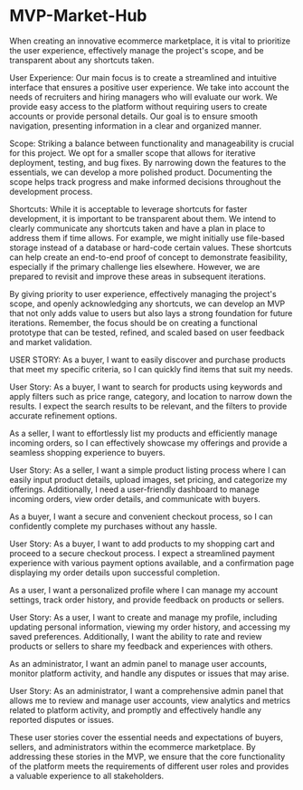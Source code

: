# MVP-Market-Hub 

When creating an innovative ecommerce marketplace, it is vital to prioritize the user experience, effectively manage the project's scope, and be transparent about any shortcuts taken.

User Experience: Our main focus is to create a streamlined and intuitive interface that ensures a positive user experience. We take into account the needs of recruiters and hiring managers who will evaluate our work. We provide easy access to the platform without requiring users to create accounts or provide personal details. Our goal is to ensure smooth navigation, presenting information in a clear and organized manner.

Scope: Striking a balance between functionality and manageability is crucial for this project. We opt for a smaller scope that allows for iterative deployment, testing, and bug fixes. By narrowing down the features to the essentials, we can develop a more polished product. Documenting the scope helps track progress and make informed decisions throughout the development process.

Shortcuts: While it is acceptable to leverage shortcuts for faster development, it is important to be transparent about them. We intend to clearly communicate any shortcuts taken and have a plan in place to address them if time allows. For example, we might initially use file-based storage instead of a database or hard-code certain values. These shortcuts can help create an end-to-end proof of concept to demonstrate feasibility, especially if the primary challenge lies elsewhere. However, we are prepared to revisit and improve these areas in subsequent iterations.

By giving priority to user experience, effectively managing the project's scope, and openly acknowledging any shortcuts, we can develop an MVP that not only adds value to users but also lays a strong foundation for future iterations. Remember, the focus should be on creating a functional prototype that can be tested, refined, and scaled based on user feedback and market validation.

USER STORY: As a buyer, I want to easily discover and purchase products that meet my specific criteria, so I can quickly find items that suit my needs.

User Story: As a buyer, I want to search for products using keywords and apply filters such as price range, category, and location to narrow down the results. I expect the search results to be relevant, and the filters to provide accurate refinement options.

As a seller, I want to effortlessly list my products and efficiently manage incoming orders, so I can effectively showcase my offerings and provide a seamless shopping experience to buyers.

User Story: As a seller, I want a simple product listing process where I can easily input product details, upload images, set pricing, and categorize my offerings. Additionally, I need a user-friendly dashboard to manage incoming orders, view order details, and communicate with buyers.

As a buyer, I want a secure and convenient checkout process, so I can confidently complete my purchases without any hassle.

User Story: As a buyer, I want to add products to my shopping cart and proceed to a secure checkout process. I expect a streamlined payment experience with various payment options available, and a confirmation page displaying my order details upon successful completion.

As a user, I want a personalized profile where I can manage my account settings, track order history, and provide feedback on products or sellers.

User Story: As a user, I want to create and manage my profile, including updating personal information, viewing my order history, and accessing my saved preferences. Additionally, I want the ability to rate and review products or sellers to share my feedback and experiences with others.

As an administrator, I want an admin panel to manage user accounts, monitor platform activity, and handle any disputes or issues that may arise.

User Story: As an administrator, I want a comprehensive admin panel that allows me to review and manage user accounts, view analytics and metrics related to platform activity, and promptly and effectively handle any reported disputes or issues.

These user stories cover the essential needs and expectations of buyers, sellers, and administrators within the ecommerce marketplace. By addressing these stories in the MVP, we ensure that the core functionality of the platform meets the requirements of different user roles and provides a valuable experience to all stakeholders.
